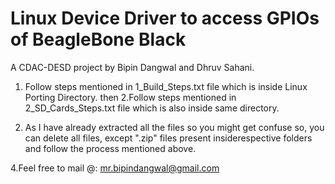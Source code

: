 Linux Device Driver to access GPIOs of BeagleBone Black
=======================================================

A CDAC-DESD project by Bipin Dangwal and Dhruv Sahani.

1. Follow steps mentioned in 1_Build_Steps.txt file which is inside Linux Porting Directory.
then 
2.Follow steps mentioned in 2_SD_Cards_Steps.txt file which is also inside same directory.

3. As I have already extracted all the files so you might get confuse so, you can delete all files, except ".zip" files present insiderespective folders and follow the process mentioned above. 

4.Feel free to mail @: mr.bipindangwal@gmail.com
